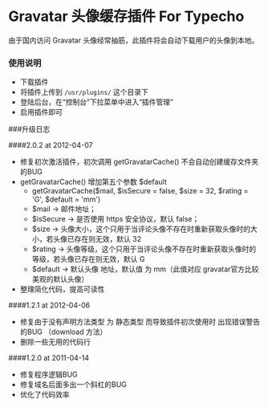 Gravatar 头像缓存插件 For Typecho
=============
由于国内访问 Gravatar 头像经常抽筋，此插件将会自动下载用户的头像到本地。

### 使用说明
- 下载插件
- 将插件上传到 `/usr/plugins/` 这个目录下
- 登陆后台，在“控制台”下拉菜单中进入“插件管理”
- 启用插件即可

###升级日志

####2.0.2 at 2012-04-07
- 修复初次激活插件，初次调用 getGravatarCache() 不会自动创建缓存文件夹的BUG
- getGravatarCache() 增加第五个参数 $default
  - getGravatarCache($mail, $isSecure = false, $size = 32, $rating = 'G', $default = 'mm')
  - $mail     ->  邮件地址；
  - $isSecure ->  是否使用 https 安全协议，默认 false；
  - $size     ->  头像大小，这个只用于当评论头像不存在时重新获取头像时的大小，若头像已存在则无效，默认 32
  - $rating   ->  头像等级，这个只用于当评论头像不存在时重新获取头像时的等级，若头像已存在则无效，默认 G
  - $default  ->  默认头像 地址，默认值 为 mm（此值对应 gravatar官方比较美观的默认头像）
- 整理简化代码，提高可读性

####1.2.1 at 2012-04-06

- 修复由于没有声明方法类型 为 静态类型 而导致插件初次使用时 出现错误警告的BUG （download 方法）
- 删除一些无用的代码行

####1.2.0  at 2011-04-14
 
- 修复程序逻辑BUG
- 修复域名后面多出一个斜杠的BUG
- 优化了代码效率

